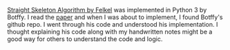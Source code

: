 [Straight Skeleton Algorithm by Felkel](https://github.com/Botffy/polyskel) was implemented in Python 3 by Botffy. I read the [paper](http://www.dma.fi.upm.es/personal/mabellanas/tfcs/skeleton/html/documentacion/Straight%20Skeletons%20Implementation.pdf) and when I was about to implement, I found Botffy's github repo. I went through his code and understood his implementation. I thought explaining his code along with my handwritten notes might be a good way for others to understand the code and logic.
